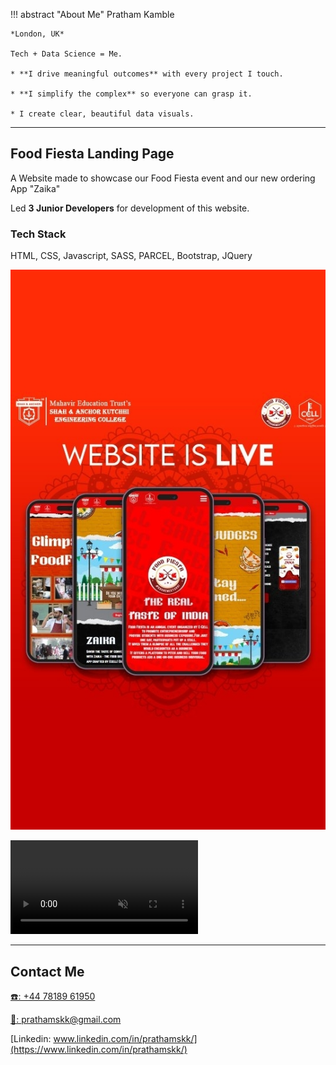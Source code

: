 !!! abstract "About Me"
    Pratham Kamble

    *London, UK*

    Tech + Data Science = Me.

    * **I drive meaningful outcomes** with every project I touch.

    * **I simplify the complex** so everyone can grasp it.

    * I create clear, beautiful data visuals.

---


## Food Fiesta Landing Page

A Website made to showcase our Food Fiesta event and our new ordering App "Zaika"

Led **3 Junior Developers** for development of this website. 

### Tech Stack
HTML, CSS, Javascript, SASS, PARCEL, Bootstrap, JQuery

![food fiesta website teaser](/zaika_website.jpg)


<video controls autoplay muted>
<source src="../live_now.mp4" type="video/mp4">
</video>

---





## Contact Me

[☎️: +44 78189 61950](tel:+447818961950)

[📧: prathamskk@gmail.com](mailto:prathamskk@gmail.com)

[Linkedin: www.linkedin.com/in/prathamskk/](https://www.linkedin.com/in/prathamskk/)